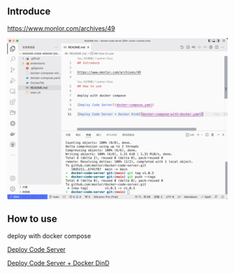 ## Introduce

https://www.monlor.com/archives/49

![](16501800175865.jpg)

## How to use

deploy with docker compose

[Deploy Code Server](docker-compose.yaml)

[Deploy Code Server + Docker DinD](docker-compose-with-docker.yaml)